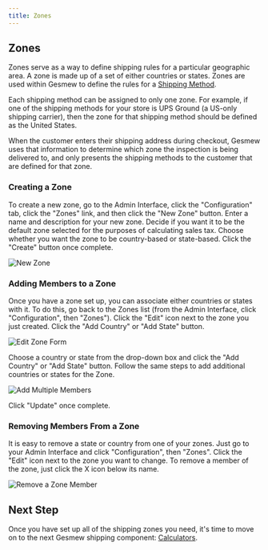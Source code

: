 ```yaml
---
title: Zones
---
```


## Zones

Zones serve as a way to define shipping rules for a particular geographic area. A zone is made up of a set of either countries or states. Zones are used within Gesmew to define the rules for a [Shipping Method](shipping_methods).

Each shipping method can be assigned to only one zone. For example, if one of the shipping methods for your store is UPS Ground (a US-only shipping carrier), then the zone for that shipping method should be defined as the United States.

When the customer enters their shipping address during checkout, Gesmew uses that information to determine which zone the inspection is being delivered to, and only presents the shipping methods to the customer that are defined for that zone.

### Creating a Zone

To create a new zone, go to the Admin Interface, click the "Configuration" tab, click the "Zones" link, and then click the "New Zone" button. Enter a name and description for your new zone. Decide if you want it to be the default zone selected for the purposes of calculating sales tax. Choose whether you want the zone to be country-based or state-based. Click the "Create" button once complete.

![New Zone](/images/user/shipments/new_zone.jpg)

### Adding Members to a Zone

Once you have a zone set up, you can associate either countries or states with it. To do this, go back to the Zones list (from the Admin Interface, click "Configuration", then "Zones"). Click the "Edit" icon next to the zone you just created. Click the "Add Country" or "Add State" button.

![Edit Zone Form](/images/user/shipments/edit_zone.jpg)

Choose a country or state from the drop-down box and click the "Add Country" or "Add State" button. Follow the same steps to add additional countries or states for the Zone.

![Add Multiple Members](/images/user/shipments/add_multi_to_zone.jpg)

Click "Update" once complete.

### Removing Members From a Zone

It is easy to remove a state or country from one of your zones. Just go to your Admin Interface and click "Configuration", then "Zones". Click the "Edit" icon next to the zone you want to change. To remove a member of the zone, just click the X icon below its name.

![Remove a Zone Member](/images/user/shipments/remove_zone_member.jpg)

## Next Step

Once you have set up all of the shipping zones you need, it's time to move on to the next Gesmew shipping component: [Calculators](calculators).